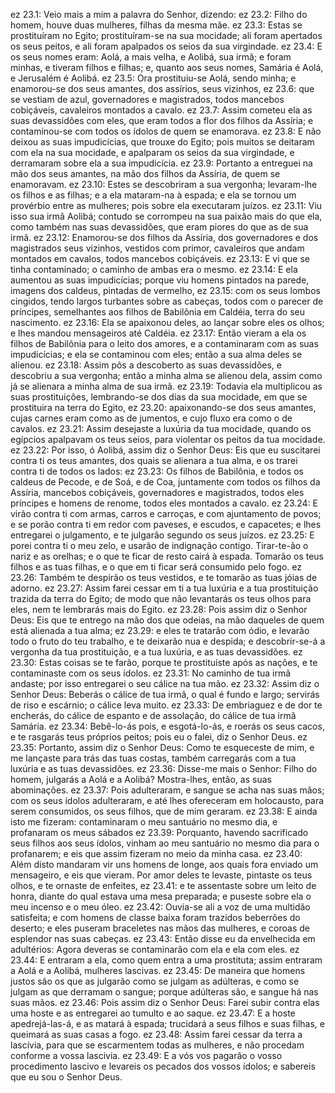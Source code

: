 ez 23.1: Veio mais a mim a palavra do Senhor, dizendo:
ez 23.2: Filho do homem, houve duas mulheres, filhas da mesma mãe.
ez 23.3: Estas se prostituíram no Egito; prostituíram-se na sua mocidade; ali foram apertados os seus peitos, e ali foram apalpados os seios da sua virgindade.
ez 23.4: E os seus nomes eram: Aolá, a mais velha, e Aolibá, sua irmã; e foram minhas, e tiveram filhos e filhas; e, quanto aos seus nomes, Samária é Aolá, e Jerusalém é Aolibá.
ez 23.5: Ora prostituiu-se Aolá, sendo minha; e enamorou-se dos seus amantes, dos assírios, seus vizinhos,
ez 23.6: que se vestiam de azul, governadores e magistrados, todos mancebos cobiçáveis, cavaleiros montados a cavalo.
ez 23.7: Assim cometeu ela as suas devassidões com eles, que eram todos a flor dos filhos da Assíria; e contaminou-se com todos os ídolos de quem se enamorava.
ez 23.8: E não deixou as suas impudicícias, que trouxe do Egito; pois muitos se deitaram com ela na sua mocidade, e apalparam os seios da sua virgindade, e derramaram sobre ela a sua impudicícia.
ez 23.9: Portanto a entreguei na mão dos seus amantes, na mão dos filhos da Assíria, de quem se enamoravam.
ez 23.10: Estes se descobriram a sua vergonha; levaram-lhe os filhos e as filhas; e a ela mataram-na à espada; e ela se tornou um provérbio entre as mulheres; pois sobre ela executaram juízos.
ez 23.11: Viu isso sua irmã Aolibá; contudo se corrompeu na sua paixão mais do que ela, como também nas suas devassidões, que eram piores do que as de sua irmã.
ez 23.12: Enamorou-se dos filhos da Assíria, dos governadores e dos magistrados seus vizinhos, vestidos com primor, cavaleiros que andam montados em cavalos, todos mancebos cobiçáveis.
ez 23.13: E vi que se tinha contaminado; o caminho de ambas era o mesmo.
ez 23.14: E ela aumentou as suas impudicícias; porque viu homens pintados na parede, imagens dos caldeus, pintadas de vermelho,
ez 23.15: com os seus lombos cingidos, tendo largos turbantes sobre as cabeças, todos com o parecer de príncipes, semelhantes aos filhos de Babilônia em Caldéia, terra do seu nascimento.
ez 23.16: Ela se apaixonou deles, ao lançar sobre eles os olhos; e lhes mandou mensageiros até Caldéia.
ez 23.17: Então vieram a ela os filhos de Babilônia para o leito dos amores, e a contaminaram com as suas impudicícias; e ela se contaminou com eles; então a sua alma deles se alienou.
ez 23.18: Assim pôs a descoberto as suas devassidões, e descobriu a sua vergonha; então a minha alma se alienou dela, assim como já se alienara a minha alma de sua irmã.
ez 23.19: Todavia ela multiplicou as suas prostituições, lembrando-se dos dias da sua mocidade, em que se prostituira na terra do Egito,
ez 23.20: apaixonando-se dos seus amantes, cujas carnes eram como as de jumentos, e cujo fluxo era como o de cavalos.
ez 23.21: Assim desejaste a luxúria da tua mocidade, quando os egípcios apalpavam os teus seios, para violentar os peitos da tua mocidade.
ez 23.22: Por isso, ó Aolibá, assim diz o Senhor Deus: Eis que eu suscitarei contra ti os teus amantes, dos quais se alienara a tua alma, e os trarei contra ti de todos os lados:
ez 23.23: Os filhos de Babilônia, e todos os caldeus de Pecode, e de Soá, e de Coa, juntamente com todos os filhos da Assíria, mancebos cobiçáveis, governadores e magistrados, todos eles príncipes e homens de renome, todos eles montados a cavalo.
ez 23.24: E virão contra ti com armas, carros e carroças, e com ajuntamento de povos; e se porão contra ti em redor com paveses, e escudos, e capacetes; e lhes entregarei o julgamento, e te julgarão segundo os seus juízos.
ez 23.25: E porei contra ti o meu zelo, e usarão de indignação contigo. Tirar-te-ão o nariz e as orelhas; e o que te ficar de resto cairá à espada. Tomarão os teus filhos e as tuas filhas, e o que em ti ficar será consumido pelo fogo.
ez 23.26: Também te despirão os teus vestidos, e te tomarão as tuas jóias de adorno.
ez 23.27: Assim farei cessar em ti a tua luxúria e a tua prostituição trazida da terra do Egito; de modo que não levantarás os teus olhos para eles, nem te lembrarás mais do Egito.
ez 23.28: Pois assim diz o Senhor Deus: Eis que te entrego na mão dos que odeias, na mão daqueles de quem está alienada a tua alma;
ez 23.29: e eles te tratarão com ódio, e levarão todo o fruto do teu trabalho, e te deixarão nua e despida; e descobrir-se-á a vergonha da tua prostituição, e a tua luxúria, e as tuas devassidões.
ez 23.30: Estas coisas se te farão, porque te prostituíste após as nações, e te contaminaste com os seus ídolos.
ez 23.31: No caminho de tua irmã andaste; por isso entregarei o seu cálice na tua mão.
ez 23.32: Assim diz o Senhor Deus: Beberás o cálice de tua irmã, o qual é fundo e largo; servirás de riso e escárnio; o cálice leva muito.
ez 23.33: De embriaguez e de dor te encherás, do cálice de espanto e de assolação, do cálice de tua irmã Samária.
ez 23.34: Bebê-lo-ás pois, e esgotá-lo-ás, e roerás os seus cacos, e te rasgarás teus próprios peitos; pois eu o falei, diz o Senhor Deus.
ez 23.35: Portanto, assim diz o Senhor Deus: Como te esqueceste de mim, e me lançaste para trás das tuas costas, também carregarás com a tua luxúria e as tuas devassidões.
ez 23.36: Disse-me mais o Senhor: Filho do homem, julgarás a Aolá e a Aolibá? Mostra-lhes, então, as suas abominações.
ez 23.37: Pois adulteraram, e sangue se acha nas suas mãos; com os seus ídolos adulteraram, e até lhes ofereceram em holocausto, para serem consumidos, os seus filhos, que de mim geraram.
ez 23.38: E ainda isto me fizeram: contaminaram o meu santuário no mesmo dia, e profanaram os meus sábados
ez 23.39: Porquanto, havendo sacrificado seus filhos aos seus ídolos, vinham ao meu santuário no mesmo dia para o profanarem; e eis que assim fizeram no meio da minha casa.
ez 23.40: Além disto mandaram vir uns homens de longe, aos quais fora enviado um mensageiro, e eis que vieram. Por amor deles te levaste, pintaste os teus olhos, e te ornaste de enfeites,
ez 23.41: e te assentaste sobre um leito de honra, diante do qual estava uma mesa preparada; e puseste sobre ela o meu incenso e o meu óleo.
ez 23.42: Ouvia-se ali a voz de uma multidão satisfeita; e com homens de classe baixa foram trazidos beberrões do deserto; e eles puseram braceletes nas mãos das mulheres, e coroas de esplendor nas suas cabeças.
ez 23.43: Então disse eu da envelhecida em adultérios: Agora deveras se contaminarão com ela e ela com eles.
ez 23.44: E entraram a ela, como quem entra a uma prostituta; assim entraram a Aolá e a Aolibá, mulheres lascivas.
ez 23.45: De maneira que homens justos são os que as julgarão como se julgam as adúlteras, e como se julgam as que derramam o sangue; porque adúlteras são, e sangue há nas suas mãos.
ez 23.46: Pois assim diz o Senhor Deus: Farei subir contra elas uma hoste e as entregarei ao tumulto e ao saque.
ez 23.47: E a hoste apedrejá-las-á, e as matará à espada; trucidará a seus filhos e suas filhas, e queimará as suas casas a fogo.
ez 23.48: Assim farei cessar da terra a lascívia, para que se escarmentem todas as mulheres, e não procedam conforme a vossa lascivia.
ez 23.49: E a vós vos pagarão o vosso procedimento lascivo e levareis os pecados dos vossos ídolos; e sabereis que eu sou o Senhor Deus.
